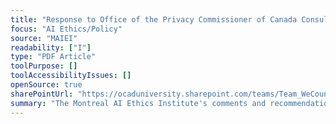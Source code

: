 ```yaml
---
title: "Response to Office of the Privacy Commissioner of Canada Consultation Proposals Pertaining to Amendments to PIPEDA Relative to Artificial Intelligence"
focus: "AI Ethics/Policy"
source: "MAIEI"
readability: ["I"]
type: "PDF Article"
toolPurpose: []
toolAccessibilityIssues: []
openSource: true
sharePointUrl: "https://ocaduniversity.sharepoint.com/teams/Team_WeCount/Shared%20Documents/Resources%20and%20Tools/Literature%20(curated)/Response%20to%20Office%20of%20the%20Privacy%20Commissioner%20of%20Canada%20ConsultationProposals%20pertaining%20to%20amendments%20to%20PIPEDA%20relative%20to%20Artificial%20Intelligence.pdf"
summary: "The Montreal AI Ethics Institute's comments and recommendations following their invitation by the Office of the Privacy Commissioner of Canada (OPCC) to provide feedback at a closed roundtable and on the OPCC consultation proposal for AI-related amendments to Canadian privacy legislation. "
---
```


